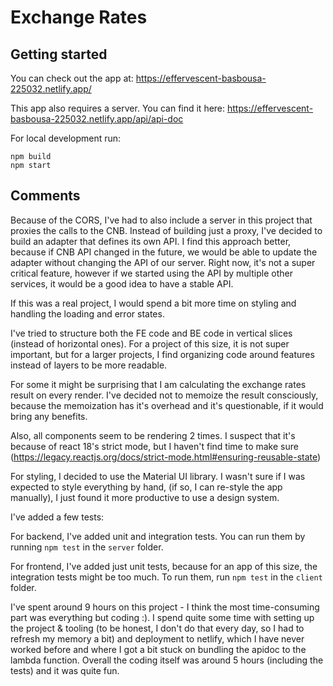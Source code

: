# Exchange Rates

## Getting started
You can check out the app at:
https://effervescent-basbousa-225032.netlify.app/

This app also requires a server. You can find it here:
https://effervescent-basbousa-225032.netlify.app/api/api-doc

For local development run:
```
npm build
npm start
```

## Comments
Because of the CORS, I've had to also include a server in this project that proxies the calls to the CNB. Instead of building just a proxy, I've decided to build an adapter that defines its own API. I find this approach better, 
because if CNB API changed in the future, we would be able to update the adapter without changing the API of our server. Right now, it's not a super critical feature, however if we started 
using the API by multiple other services, it would be a good idea to have a stable API.

If this was a real project, I would spend a bit more time on styling and 
handling the loading and error states.

I've tried to structure both the FE code and BE code in vertical slices (instead of horizontal ones). 
For a project of this size, it is not super important, but for a larger projects, I find organizing code
around features instead of layers to be more readable.

For some it might be surprising that I am calculating the exchange rates result on every render. I've decided 
not to memoize the result consciously, because the memoization has it's overhead and it's questionable, if it would bring any benefits.


Also, all components seem to be rendering 2 times. I suspect that it's because of react 18's strict mode, but I haven't find time to make sure
(https://legacy.reactjs.org/docs/strict-mode.html#ensuring-reusable-state) 

For styling, I decided to use the Material UI library. I wasn't sure if I was expected to style everything by hand,
(if so, I can re-style the app manually), I just found it more productive to use a design system.

I've added a few tests:

For backend, I've added unit and integration tests. You can run them by running `npm test` in the `server` folder.

For frontend, I've added just unit tests, because for an app of this size, the integration tests might be too much. To run them, run `npm test` in the `client` folder.

I've spent around 9 hours on this project - I think the most time-consuming part was everything but coding :). I spend quite some time with setting up the project & tooling (to be honest, I don't do that every day, so I had to refresh my memory a bit) 
and deployment to netlify, which I have never worked before and where I got a bit stuck on bundling the apidoc to the lambda function. Overall 
the coding itself was around 5 hours (including the tests) and it was quite fun.